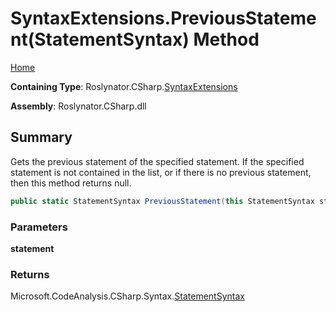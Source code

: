 <a name="_top"></a>

# SyntaxExtensions\.PreviousStatement\(StatementSyntax\) Method

[Home](../../../../README.md#_top)

**Containing Type**: Roslynator\.CSharp\.[SyntaxExtensions](../README.md#_top)

**Assembly**: Roslynator\.CSharp\.dll

## Summary

Gets the previous statement of the specified statement\.
If the specified statement is not contained in the list, or if there is no previous statement, then this method returns null\.

```csharp
public static StatementSyntax PreviousStatement(this StatementSyntax statement)
```

### Parameters

**statement**

### Returns

Microsoft\.CodeAnalysis\.CSharp\.Syntax\.[StatementSyntax](https://docs.microsoft.com/en-us/dotnet/api/microsoft.codeanalysis.csharp.syntax.statementsyntax)

